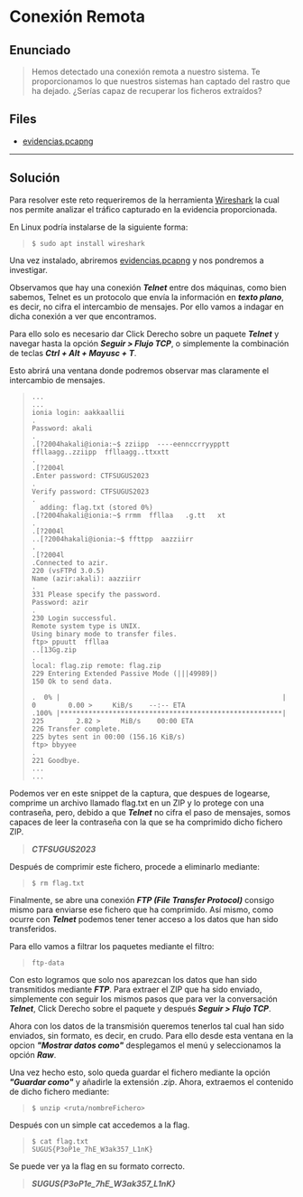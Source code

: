 # Conexión Remota

## Enunciado

> Hemos detectado una conexión remota a nuestro sistema. Te proporcionamos lo que nuestros sistemas han captado del rastro que ha dejado.
¿Serías capaz de recuperar los ficheros extraídos?

## Files

- [evidencias.pcapng](https://github.com/ZeN1xX/ctf-writeups/blob/main/sugus-ctf-2023/Conexion-Remota/evidencias.pcapng)

---

## Solución

Para resolver este reto requeriremos de la herramienta [Wireshark](https://www.wireshark.org/download.html) la cual nos permite analizar el tráfico capturado en la evidencia proporcionada.

En Linux podría instalarse de la siguiente forma:

>     $ sudo apt install wireshark

Una vez instalado, abriremos [evidencias.pcapng](https://github.com/ZeN1xX/ctf-writeups/blob/main/sugus-ctf-2023/Conexion-Remota/evidencias.pcapng) y nos pondremos a investigar.

Observamos que hay una conexión ***Telnet*** entre dos máquinas, como bien sabemos, Telnet es un protocolo que envía la información en ***texto plano***, es decir, no cifra el intercambio de mensajes. Por ello vamos a indagar en dicha conexión a ver que encontramos.

Para ello solo es necesario dar Click Derecho sobre un paquete ***Telnet*** y navegar hasta la opción ***Seguir > Flujo TCP***, o simplemente la combinación de teclas ***Ctrl + Alt + Mayusc + T***.

Esto abrirá una ventana donde podremos observar mas claramente el intercambio de mensajes.

>     ...
>     ...
>     ionia login: aakkaallii
>     .
>     Password: akali
>     .
>     .[?2004hakali@ionia:~$ zziipp  ----eennccrryypptt  ffllaagg..zziipp  ffllaagg..ttxxtt
>     .
>     .[?2004l
>     .Enter password: CTFSUGUS2023
>     .
>     Verify password: CTFSUGUS2023
>     .
>       adding: flag.txt (stored 0%)
>     .[?2004hakali@ionia:~$ rrmm  ffllaa	.g.tt	xt 
>     .
>     .[?2004l
>     ..[?2004hakali@ionia:~$ ffttpp  aazziirr
>     .
>     .[?2004l
>     .Connected to azir.
>     220 (vsFTPd 3.0.5)
>     Name (azir:akali): aazziirr
>     .
>     331 Please specify the password.
>     Password: azir
>     .
>     230 Login successful.
>     Remote system type is UNIX.
>     Using binary mode to transfer files.
>     ftp> ppuutt  ffllaa	
>     ..[13Gg.zip 
>     .
>     local: flag.zip remote: flag.zip
>     229 Entering Extended Passive Mode (|||49989|)
>     150 Ok to send data.
>     
>     .  0% |                                                       |     0        0.00 >     KiB/s    --:-- ETA
>     .100% |*******************************************************|   225        2.82 >     MiB/s    00:00 ETA
>     226 Transfer complete.
>     225 bytes sent in 00:00 (156.16 KiB/s)
>     ftp> bbyyee
>     .
>     221 Goodbye.
>     ...
>     ...

Podemos ver en este snippet de la captura, que despues de logearse, comprime un archivo llamado flag.txt en un ZIP y lo protege con una contraseña, pero, debido a que ***Telnet*** no cifra el paso de mensajes, somos capaces de leer la contraseña con la que se ha comprimido dicho fichero ZIP.

> ***CTFSUGUS2023***

Después de comprimir este fichero, procede a eliminarlo mediante:

>     $ rm flag.txt

Finalmente, se abre una conexión ***FTP (File Transfer Protocol)*** consigo mismo para enviarse ese fichero que ha comprimido. Así mismo, como ocurre con ***Telnet*** podemos tener tener acceso a los datos que han sido transferidos.

Para ello vamos a filtrar los paquetes mediante el filtro:

>     ftp-data

Con esto logramos que solo nos aparezcan los datos que han sido transmitidos mediante ***FTP***. Para extraer el ZIP que ha sido enviado, simplemente con seguir los mismos pasos que para ver la conversación ***Telnet***, Click Derecho sobre el paquete y después ***Seguir > Flujo TCP***. 

Ahora con los datos de la transmisión queremos tenerlos tal cual han sido enviados, sin formato, es decir, en crudo. Para ello desde esta ventana en la opcion ***"Mostrar datos como"*** desplegamos el menú y seleccionamos la opción ***Raw***.

Una vez hecho esto, solo queda guardar el fichero mediante la opción ***"Guardar como"*** y añadirle la extensión *.zip*. Ahora, extraemos el contenido de dicho fichero mediante:

>     $ unzip <ruta/nombreFichero>

Después con un simple cat accedemos a la flag.

>     $ cat flag.txt  
>     SUGUS{P3oP1e_7hE_W3ak357_L1nK}

Se puede ver ya la flag en su formato correcto.

> ***SUGUS{P3oP1e_7hE_W3ak357_L1nK}***